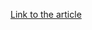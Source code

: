 [Link to the article](https://www.mcafee.com/blogs/other-blogs/mcafee-labs/mcafee-defenders-blog-cuba-ransomware-campaign/)

